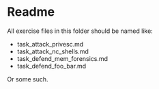 # Readme

All exercise files in this folder should be named like:

* task_attack_privesc.md
* task_attack_nc_shells.md
* task_defend_mem_forensics.md
* task_defend_foo_bar.md

Or some such.
